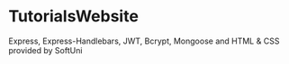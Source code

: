 # TutorialsWebsite
 Express, Express-Handlebars, JWT, Bcrypt, Mongoose and HTML & CSS provided by SoftUni
